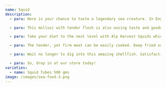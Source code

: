 ```yaml
---
name: Squid
description:
  - para: Here is your chance to taste a legendary sea creature. In English, it is often referred to as ‘calamari’.

  - para: This mollusc with tender flesh is also oozing taste and goodness.

  - para: Take your diet to the next level with Alp Harvest Squids which have high content of protein and are loaded with vitamins and minerals. Its high copper content helps ward off anemia.

  - para: The tender, yet firm meat can be easily cooked. Deep fried squid appetizers are quite a favourite, world-wide.

  - para: Wait no longer to dig into this amazing shellfish. Satisfaction is a given.

  - para: So, drop in at our store today!
varieties:
  - name: Squid Tubes 500 gms
image: /images/sea-food-3.png
---
```

